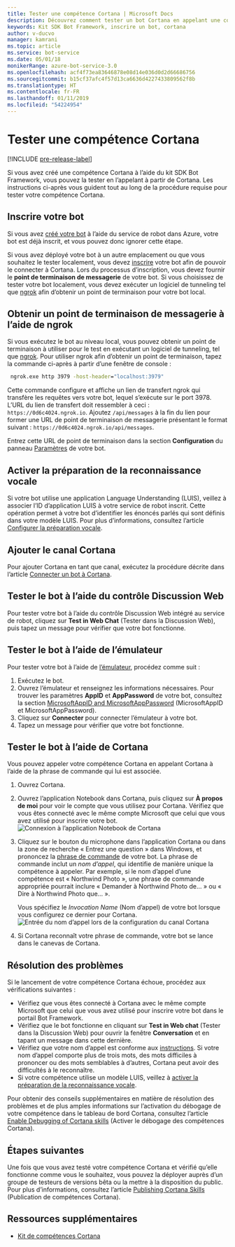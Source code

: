 ```yaml
---
title: Tester une compétence Cortana | Microsoft Docs
description: Découvrez comment tester un bot Cortana en appelant une compétence Cortana.
keywords: Kit SDK Bot Framework, inscrire un bot, cortana
author: v-ducvo
manager: kamrani
ms.topic: article
ms.service: bot-service
ms.date: 05/01/18
monikerRange: azure-bot-service-3.0
ms.openlocfilehash: acf4f73ea83646878e08d14e036d0d2d66686756
ms.sourcegitcommit: b15cf37afc4f57d13ca6636d4227433809562f8b
ms.translationtype: HT
ms.contentlocale: fr-FR
ms.lasthandoff: 01/11/2019
ms.locfileid: "54224954"
---
```

# <a name="test-a-cortana-skill"></a>Tester une compétence Cortana

[!INCLUDE [pre-release-label](includes/pre-release-label-v3.md)]
 
Si vous avez créé une compétence Cortana à l’aide du kit SDK Bot Framework, vous pouvez la tester en l’appelant à partir de Cortana. Les instructions ci-après vous guident tout au long de la procédure requise pour tester votre compétence Cortana.

## <a name="register-your-bot"></a>Inscrire votre bot
Si vous avez [créé votre bot](~/bot-service-quickstart.md) à l’aide du service de robot dans Azure, votre bot est déjà inscrit, et vous pouvez donc ignorer cette étape.

Si vous avez déployé votre bot à un autre emplacement ou que vous souhaitez le tester localement, vous devez [inscrire](bot-service-quickstart-registration.md) votre bot afin de pouvoir le connecter à Cortana. Lors du processus d’inscription, vous devez fournir le **point de terminaison de messagerie** de votre bot. Si vous choisissez de tester votre bot localement, vous devez exécuter un logiciel de tunneling tel que [ngrok](http://ngrok.com) afin d’obtenir un point de terminaison pour votre bot local.

## <a name="get-messaging-endpoint-using-ngrok"></a>Obtenir un point de terminaison de messagerie à l’aide de ngrok

Si vous exécutez le bot au niveau local, vous pouvez obtenir un point de terminaison à utiliser pour le test en exécutant un logiciel de tunneling, tel que [ngrok](https://ngrok.com). Pour utiliser ngrok afin d’obtenir un point de terminaison, tapez la commande ci-après à partir d’une fenêtre de console : 

```cmd
 ngrok.exe http 3979 -host-header="localhost:3979"
``` 

Cette commande configure et affiche un lien de transfert ngrok qui transfère les requêtes vers votre bot, lequel s’exécute sur le port 3978. L’URL du lien de transfert doit ressembler à ceci : `https://0d6c4024.ngrok.io`.  Ajoutez `/api/messages` à la fin du lien pour former une URL de point de terminaison de messagerie présentant le format suivant : `https://0d6c4024.ngrok.io/api/messages`. 

Entrez cette URL de point de terminaison dans la section **Configuration** du panneau [Paramètres](~/bot-service-manage-settings.md) de votre bot.

## <a name="enable-speech-recognition-priming"></a>Activer la préparation de la reconnaissance vocale
Si votre bot utilise une application Language Understanding (LUIS), veillez à associer l’ID d’application LUIS à votre service de robot inscrit. Cette opération permet à votre bot d’identifier les énoncés parlés qui sont définis dans votre modèle LUIS. Pour plus d’informations, consultez l’article [Configurer la préparation vocale](~/bot-service-manage-speech-priming.md).

## <a name="add-the-cortana-channel"></a>Ajouter le canal Cortana
Pour ajouter Cortana en tant que canal, exécutez la procédure décrite dans l’article [Connecter un bot à Cortana](bot-service-channel-connect-cortana.md).

## <a name="test-using-web-chat-control"></a>Tester le bot à l’aide du contrôle Discussion Web

Pour tester votre bot à l’aide du contrôle Discussion Web intégré au service de robot, cliquez sur **Test in Web Chat** (Tester dans la Discussion Web), puis tapez un message pour vérifier que votre bot fonctionne.

## <a name="test-using-emulator"></a>Tester le bot à l’aide de l’émulateur

Pour tester votre bot à l’aide de [l’émulateur](~/bot-service-debug-emulator.md), procédez comme suit :

1. Exécutez le bot.
2. Ouvrez l’émulateur et renseignez les informations nécessaires. Pour trouver les paramètres **AppID** et **AppPassword** de votre bot, consultez la section [MicrosoftAppID and MicrosoftAppPassword](bot-service-manage-overview.md#microsoftappid-and-microsoftapppassword) (MicrosoftAppID et MicrosoftAppPassword). 
3. Cliquez sur **Connecter** pour connecter l’émulateur à votre bot.
4. Tapez un message pour vérifier que votre bot fonctionne.

## <a name="test-using-cortana"></a>Tester le bot à l’aide de Cortana
Vous pouvez appeler votre compétence Cortana en appelant Cortana à l’aide de la phrase de commande qui lui est associée. 
1. Ouvrez Cortana.
2. Ouvrez l’application Notebook dans Cortana, puis cliquez sur **À propos de moi** pour voir le compte que vous utilisez pour Cortana. Vérifiez que vous êtes connecté avec le même compte Microsoft que celui que vous avez utilisé pour inscrire votre bot. 
   ![Connexion à l’application Notebook de Cortana](~/media/cortana/cortana-notebook.png)
2. Cliquez sur le bouton du microphone dans l’application Cortana ou dans la zone de recherche « Entrez une question » dans Windows, et prononcez la [phrase de commande][InvocationNameGuidelines] de votre bot. La phrase de commande inclut un *nom d’appel*, qui identifie de manière unique la compétence à appeler. Par exemple, si le nom d’appel d’une compétence est « Northwind Photo », une phrase de commande appropriée pourrait inclure « Demander à Northwind Photo de... » ou « Dire à Northwind Photo que... ».

   Vous spécifiez le *Invocation Name* (Nom d’appel) de votre bot lorsque vous configurez ce dernier pour Cortana.
   ![Entrée du nom d’appel lors de la configuration du canal Cortana](~/media/cortana/cortana-invocation-name-callout.png)

3. Si Cortana reconnaît votre phrase de commande, votre bot se lance dans le canevas de Cortana. 

## <a name="troubleshoot"></a>Résolution des problèmes

Si le lancement de votre compétence Cortana échoue, procédez aux vérifications suivantes :
* Vérifiez que vous êtes connecté à Cortana avec le même compte Microsoft que celui que vous avez utilisé pour inscrire votre bot dans le portail Bot Framework.
* Vérifiez que le bot fonctionne en cliquant sur **Test in Web chat** (Tester dans la Discussion Web) pour ouvrir la fenêtre **Conversation** et en tapant un message dans cette dernière.
* Vérifiez que votre nom d’appel est conforme aux [instructions][InvocationNameGuidelines]. Si votre nom d’appel comporte plus de trois mots, des mots difficiles à prononcer ou des mots semblables à d’autres, Cortana peut avoir des difficultés à le reconnaître.
* Si votre compétence utilise un modèle LUIS, veillez à [activer la préparation de la reconnaissance vocale](~/bot-service-manage-speech-priming.md).

Pour obtenir des conseils supplémentaires en matière de résolution des problèmes et de plus amples informations sur l’activation du débogage de votre compétence dans le tableau de bord Cortana, consultez l’article [Enable Debugging of Cortana skills][Cortana-TestBestPractice] (Activer le débogage des compétences Cortana). 


## <a name="next-steps"></a>Étapes suivantes

Une fois que vous avez testé votre compétence Cortana et vérifié qu’elle fonctionne comme vous le souhaitez, vous pouvez la déployer auprès d’un groupe de testeurs de versions bêta ou la mettre à la disposition du public. Pour plus d’informations, consultez l’article [Publishing Cortana Skills][Cortana-Publish] (Publication de compétences Cortana).

## <a name="additional-resources"></a>Ressources supplémentaires
* [Kit de compétences Cortana][CortanaGetStarted]

[CortanaGetStarted]: /cortana/getstarted

[BFPortal]: https://dev.botframework.com/
[CortanaDevCenter]: https://developer.microsoft.com/en-us/cortana

[CortanaSpecificEntities]: https://aka.ms/lgvcto
[CortanaAuth]: https://aka.ms/vsdqcj

[InvocationNameGuidelines]: https://aka.ms/cortana-invocation-guidelines 


[Cortana-Debug]: https://aka.ms/cortana-enable-debug
[Cortana-TestBestPractice]: https://aka.ms/cortana-test-best-practice
[Cortana-Publish]: /cortana/skills/publish-skill
